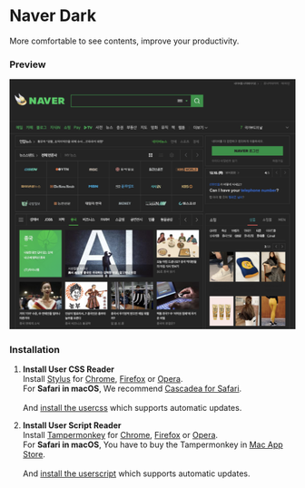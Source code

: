 # Naver Dark
More comfortable to see contents, improve your productivity.

### Preview
![Naver Main](https://github.com/DarkenPages/Naver-Dark/blob/master/images/naver-main.png)

### Installation

1. **Install User CSS Reader**<br/>
Install [Stylus](https://add0n.com/stylus.html) for [Chrome](https://chrome.google.com/webstore/detail/stylus/clngdbkpkpeebahjckkjfobafhncgmne), [Firefox](https://addons.mozilla.org/en-US/firefox/addon/styl-us/) or [Opera](https://addons.opera.com/en-gb/extensions/details/stylus/).<br/>
For **Safari in macOS**, We recommend [Cascadea for Safari](https://cascadea.app/).<br/><br/>
And [install the usercss](https://raw.githubusercontent.com/DarkenPages/Naver-Dark/master/Naver%20Dark.user.css) which supports automatic updates.

2. **Install User Script Reader**<br/>
Install [Tampermonkey](https://www.tampermonkey.net) for [Chrome](https://chrome.google.com/webstore/detail/dhdgffkkebhmkfjojejmpbldmpobfkfo), [Firefox](https://addons.mozilla.org/en-US/firefox/addon/tampermonkey/) or [Opera](https://addons.opera.com/en/extensions/details/tampermonkey-beta/).<br/>
For **Safari in macOS**, You have to buy the Tampermonkey in [Mac App Store](https://apps.apple.com/us/app/tampermonkey/id1482490089).<br/><br/>
And [install the userscript](https://github.com/DarkenPages/Naver-Dark/raw/master/Naver%20Dark.user.js) which supports automatic updates.

